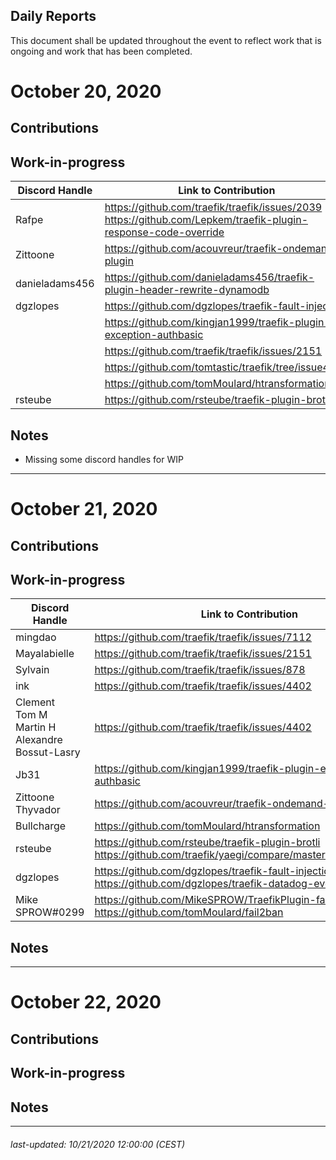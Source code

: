 Daily Reports
---

This document shall be updated throughout the event to reflect work that is ongoing and work that has been completed.

# October 20, 2020

Contributions
---

Work-in-progress
---

| Discord Handle | Link to Contribution                                                     |
|----------------|--------------------------------------------------------------------------|
| Rafpe          | https://github.com/traefik/traefik/issues/2039<br/>https://github.com/Lepkem/traefik-plugin-response-code-override                           |
| Zittoone       | https://github.com/acouvreur/traefik-ondemand-plugin                     |
| danieladams456 | https://github.com/danieladams456/traefik-plugin-header-rewrite-dynamodb |
| dgzlopes       | https://github.com/dgzlopes/traefik-fault-injection                      |
|                | https://github.com/kingjan1999/traefik-plugin-exception-authbasic        |
|                | https://github.com/traefik/traefik/issues/2151                           |
|                | https://github.com/tomtastic/traefik/tree/issue4402                      |
|                | https://github.com/tomMoulard/htransformation                            |
| rsteube        | https://github.com/rsteube/traefik-plugin-brotli                         |
 
Notes
---

* Missing some discord handles for WIP

---
# October 21, 2020

Contributions
---

Work-in-progress
---

| Discord Handle | Link to Contribution                                                     |
|----------------|--------------------------------------------------------------------------|
| mingdao        | https://github.com/traefik/traefik/issues/7112                           |
| Mayalabielle   | https://github.com/traefik/traefik/issues/2151                           |
| Sylvain        | https://github.com/traefik/traefik/issues/878                            |
| ink            | https://github.com/traefik/traefik/issues/4402                           |
| Clement<br>Tom M <br> Martin H <br> Alexandre Bossut-Lasry        | https://github.com/traefik/traefik/issues/4402                           |
| Jb31           | https://github.com/kingjan1999/traefik-plugin-exception-authbasic        |
| Zittoone <br>Thyvador | https://github.com/acouvreur/traefik-ondemand-plugin              |
| Bullcharge     | https://github.com/tomMoulard/htransformation                            |
| rsteube        | https://github.com/rsteube/traefik-plugin-brotli <br> https://github.com/traefik/yaegi/compare/master...rsteube:master                        |
| dgzlopes       | https://github.com/dgzlopes/traefik-fault-injection <br> https://github.com/dgzlopes/traefik-datadog-event                  |
| Mike SPROW#0299 | https://github.com/MikeSPROW/TraefikPlugin-fail2ban <br> https://github.com/tomMoulard/fail2ban |

Notes
---

---
# October 22, 2020

Contributions
---

Work-in-progress
---

Notes
---

---

###### _last-updated: 10/21/2020 12:00:00_ (CEST)
